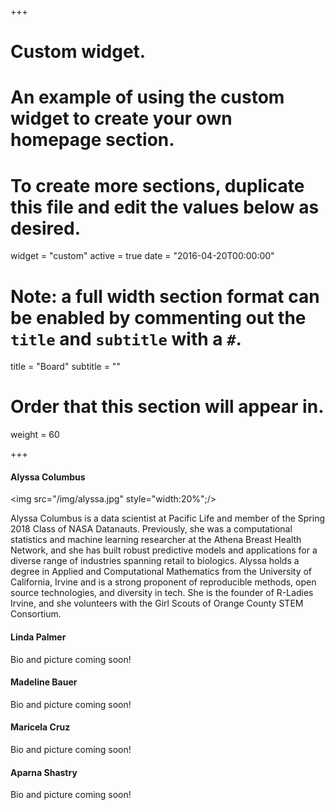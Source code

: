 ﻿+++
# Custom widget.
# An example of using the custom widget to create your own homepage section.
# To create more sections, duplicate this file and edit the values below as desired.
widget = "custom"
active = true
date = "2016-04-20T00:00:00"

# Note: a full width section format can be enabled by commenting out the `title` and `subtitle` with a `#`.
title = "Board"
subtitle = ""

# Order that this section will appear in.
weight = 60

+++



#### Alyssa Columbus

<img src="/img/alyssa.jpg" style="width:20%";/>

Alyssa Columbus is a data scientist at Pacific Life and member of the Spring 2018 Class of NASA Datanauts. Previously, she was a computational statistics and machine learning researcher at the Athena Breast Health Network, and she has built robust predictive models and applications for a diverse range of industries spanning retail to biologics. Alyssa holds a degree in Applied and Computational Mathematics from the University of California, Irvine and is a strong proponent of reproducible methods, open source technologies, and diversity in tech. She is the founder of R-Ladies Irvine, and she volunteers with the Girl Scouts of Orange County STEM Consortium.





#### Linda Palmer

Bio and picture coming soon!





#### Madeline Bauer

Bio and picture coming soon!





#### Maricela Cruz

Bio and picture coming soon!





#### Aparna Shastry

Bio and picture coming soon!